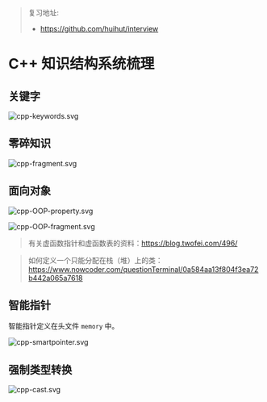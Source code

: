 > 复习地址:
>
> - https://github.com/huihut/interview

# C++ 知识结构系统梳理

## 关键字

![cpp-keywords.svg](./cpp-keywords.svg)

## 零碎知识

![cpp-fragment.svg](./cpp-fragment.svg)

## 面向对象

![cpp-OOP-property.svg](./cpp-OOP-property.svg)

![cpp-OOP-fragment.svg](./cpp-OOP-fragment.svg)

> 有关虚函数指针和虚函数表的资料：https://blog.twofei.com/496/

> 如何定义一个只能分配在栈（堆）上的类：https://www.nowcoder.com/questionTerminal/0a584aa13f804f3ea72b442a065a7618

## 智能指针

智能指针定义在头文件 `memory` 中。

![cpp-smartpointer.svg](./cpp-smartpointer.svg)

## 强制类型转换

![cpp-cast.svg](./cpp-cast.svg)

